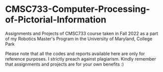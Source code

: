 # CMSC733-Computer-Processing-of-Pictorial-Information
Assignments and Projects of CMSC733 course taken in Fall 2022 as a part of my Robotics Master's Program in the University of Maryland, College Park

Please note that all the codes and reports available here are only for reference purposes. I strictly preach against plagiarism. Kindly remember that assignments and projects are for your own benefits :)
